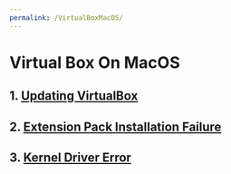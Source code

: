```yaml
---
permalink: /VirtualBoxMacOS/
---
```


# Virtual Box On MacOS

## 1. [Updating VirtualBox](https://FXDROS.github.io/os212/UpdateVirtualBox/)

## 2. [Extension Pack Installation Failure](https://FXDROS.github.io/os212/ExtensionError/)

## 3. [Kernel Driver Error](https://FXDROS.github.io/os212/KernelError/)
